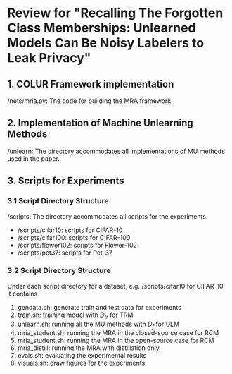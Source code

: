 # Review for "Recalling The Forgotten Class Memberships: Unlearned Models Can Be Noisy Labelers to Leak Privacy"

## 1. COLUR Framework implementation
/nets/mria.py: The code for building the MRA framework

## 2. Implementation of Machine Unlearning Methods
/unlearn: The directory accommodates all implementations of MU methods used in the paper.

## 3. Scripts for Experiments
### 3.1 Script Directory Structure
/scripts: The directory accommodates all scripts for the experiments.
- /scripts/cifar10: scripts for CIFAR-10
- /scripts/cifar100: scripts for CIFAR-100
- /scripts/flower102: scripts for Flower-102
- /scripts/pet37: scripts for Pet-37

### 3.2 Script Directory Structure
Under each script directory for a dataset, e.g. /scripts/cifar10 for CIFAR-10, it contains
1. gendata.sh: generate train and test data for experiments
2. train.sh: training model with $D_{tr}$ for TRM 
3. unlearn.sh: running all the MU methods with $D_{f}$  for ULM
4. mria_student.sh: running the MRA in the closed-source case for RCM
5. mria_student.sh: running the MRA in the open-source case for RCM
6. mria_distill: running the MRA with distillation only
7. evals.sh: evaluating the experimental results
8. visuals.sh: draw figures for the experiments





